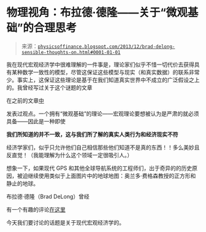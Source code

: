 <!--yml

分类：未分类

日期：2024-05-18 06:53:56

-->

# 物理视角：布拉德·德隆——关于“微观基础”的合理思考

> 来源：[`physicsoffinance.blogspot.com/2013/12/brad-delong-sensible-thoughts-on.html#0001-01-01`](http://physicsoffinance.blogspot.com/2013/12/brad-delong-sensible-thoughts-on.html#0001-01-01)

我在现代宏观经济学中很难理解的一件事是，理论家们似乎不惜一切代价去获得具有某种数学一致性的模型，尽管这保证这些模型与现实（和真实数据）的联系非常少。事实上，这保证这些理论是基于在我们知道真实世界中不成立的广泛假设之上的。我曾经写过关于这个谜题的文章

在之前的文章[中](http://physicsoffinance.blogspot.fr/2012/03/microfoundations-fact-and-fiction.html)

发表过观点。一个拥有“微观基础”的理论——宏观理论要想被认为是严肃的就必须具备——因此是一种即使

**我们所知道的并不一致，这与我们所了解的真实人类行为和经济现实不符**

经济学家们，似乎只允许他们自己相信那些他们知道不是真的东西！！多么美妙且反直觉！（我能理解为什么这个领域一定很吸引人。）

想象一下，如果现代 GPS 和其他全球导航系统的工程师们，出于奇异的的历史原因，被迫继续使用类似于上面图片中的地球地图：奥兰多·费格森教授的正方形和静止的地球。

布拉德·德隆（Brad DeLong）曾经

有一个有趣的评论[在这里](http://physicsoffinance.blogspot.fr/2012/03/microfoundations-fact-and-fiction.html)

今天我们要讨论的话题是关于现代宏观经济学的。
